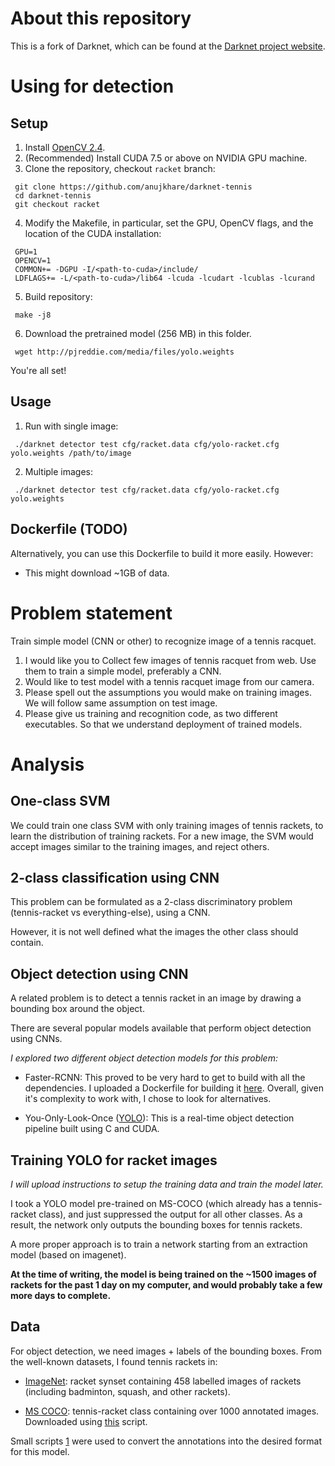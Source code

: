 # About this repository
This is a fork of Darknet, which can be found at the [Darknet project website](http://pjreddie.com/darknet).

# Using for detection
## Setup
1. Install [OpenCV
   2.4](http://docs.opencv.org/2.4/doc/tutorials/introduction/linux_install/linux_install.html).
2. (Recommended) Install CUDA 7.5 or above on NVIDIA GPU machine.
3. Clone the repository, checkout `racket` branch:
  ```
   git clone https://github.com/anujkhare/darknet-tennis
   cd darknet-tennis
   git checkout racket
  ```

4. Modify the Makefile, in particular, set the GPU, OpenCV flags, and the location of the CUDA
   installation:
  ```
   GPU=1
   OPENCV=1
   COMMON+= -DGPU -I/<path-to-cuda>/include/
   LDFLAGS+= -L/<path-to-cuda>/lib64 -lcuda -lcudart -lcublas -lcurand
  ```

5. Build repository:
  ```
   make -j8
  ```

6. Download the pretrained model (256 MB) in this folder.
  ```
   wget http://pjreddie.com/media/files/yolo.weights
  ```

You're all set!

## Usage
1. Run with single image:
  ```
   ./darknet detector test cfg/racket.data cfg/yolo-racket.cfg yolo.weights /path/to/image
  ```

2. Multiple images:
  ```
   ./darknet detector test cfg/racket.data cfg/yolo-racket.cfg yolo.weights
  ```

## Dockerfile (TODO)
Alternatively, you can use this Dockerfile to build it more easily. However:
- This might download ~1GB of data.


# Problem statement
Train simple model (CNN or other) to recognize image of a tennis racquet.
1. I would like you to Collect few images of tennis racquet from web. Use them to train a simple model, preferably a CNN.
2. Would like to test model with a tennis racquet image from our camera.
3. Please spell out the assumptions you would make on training images. We will follow same assumption on test image.
4. Please give us training and recognition code, as two different executables. So that we understand deployment of trained models.

# Analysis
## One-class SVM
We could train one class SVM with only training images of tennis rackets, to
learn the distribution of training rackets. For a new image, the SVM would
accept images similar to the training images, and reject others.

## 2-class classification using CNN
This problem can be formulated as a 2-class discriminatory problem (tennis-racket
vs everything-else), using a CNN.

However, it is not well defined what the images the other class should contain.

## Object detection using CNN
A related problem is to detect a tennis racket in an image by drawing a
bounding box around the object.

There are several popular models available that perform object detection using
CNNs.

*I explored two different object detection models for this problem:*
- Faster-RCNN: This proved to be very hard to get to build with all the
  dependencies. I uploaded a Dockerfile for building it
  [here](https://github.com/anujkhare/docker-frcnn-tennis). Overall,
  given it's complexity to work with, I chose to look for alternatives.

- You-Only-Look-Once ([YOLO](http://pjreddie.com/darknet/yolo)): This is a real-time object detection pipeline
  built using C and CUDA.

## Training YOLO for racket images
*I will upload instructions to setup the training data and train the model
later.*

I took a YOLO model pre-trained on MS-COCO (which already has a tennis-racket
class), and just suppressed the output for all other classes. As a result, the
network only outputs the bounding boxes for tennis rackets.

A more proper approach is to train a network starting from an extraction model
(based on imagenet).

**At the time of writing, the model is being trained on the ~1500 images of
rackets for the past 1 day on my computer, and would probably take a few more
days to complete.**


## Data
For object detection, we need images + labels of the bounding boxes. From the
well-known datasets, I found tennis rackets in:
- [ImageNet](http://imagenet.stanford.edu/synset?wnid=n04039381): racket synset containing 458 labelled images of rackets
  (including badminton, squash, and other rackets).

- [MS COCO](http://mscoco.org/dataset/#overview): tennis-racket class containing over 1000 annotated images.
  Downloaded using
  [this](https://gist.github.com/anujkhare/91413d1c6524bd917d37ece541578b5e) script.

Small scripts
[1](https://gist.github.com/anujkhare/28738577df405b29d211b88594357173) were used to convert the annotations into the desired
format for this model.

